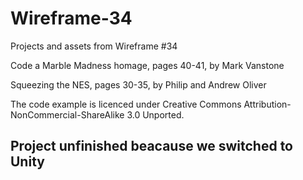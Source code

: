 # Wireframe-34
Projects and assets from Wireframe #34

Code a Marble Madness homage, pages 40-41, by Mark Vanstone

Squeezing the NES, pages 30-35, by Philip and Andrew Oliver

The code example is licenced under Creative Commons Attribution-NonCommercial-ShareAlike 3.0 Unported.

## Project unfinished beacause we switched to Unity
